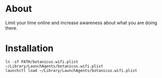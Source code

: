 # About

Limit your time online and increase awareness about what you are doing there.

# Installation

```
ln -sf PATH/botanicus.wifi.plist ~/Library/LaunchAgents/botanicus.wifi.plist
launchctl load ~/Library/LaunchAgents/botanicus.wifi.plist
```
